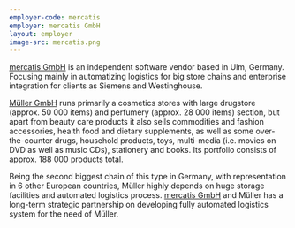 ```yaml
---
employer-code: mercatis
employer: mercatis GmbH
layout: employer
image-src: mercatis.png
---
```

[mercatis GmbH](https://mercatis.com/) is an independent software vendor based in Ulm, Germany. Focusing mainly in automatizing logistics for big store chains and enterprise integration for clients as Siemens and Westinghouse.

[Müller GmbH](https://www.mueller.de) runs primarily a cosmetics stores with large drugstore (approx. 50 000 items) and perfumery (approx. 28 000 items) section, but apart from beauty care products it also sells commodities and fashion accessories, health food and dietary supplements, as well as some over-the-counter drugs, household products, toys, multi-media (i.e. movies on DVD as well as music CDs), stationery and books. Its portfolio consists of approx. 188 000 products total.

Being the second biggest chain of this type in Germany, with representation in 6 other European countries, Müller highly depends on huge storage facilities and automated logistics process. [mercatis GmbH](https://mercatis.com/) and Müller has a long-term strategic partnership on developing fully automated logistics system for the need of Müller.
